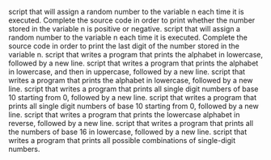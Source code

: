 script that will assign a random number to the variable n each time it is executed. Complete the source code in order to print whether the number stored in the variable n is positive or negative.
script that will assign a random number to the variable n each time it is executed. Complete the source code in order to print the last digit of the number stored in the variable n.
script that writes a program that prints the alphabet in lowercase, followed by a new line.
script that writes a program that prints the alphabet in lowercase, and then in uppercase, followed by a new line.
script that writes a program that prints the alphabet in lowercase, followed by a new line.
script that writes a program that prints all single digit numbers of base 10 starting from 0, followed by a new line.
script that writes a program that prints all single digit numbers of base 10 starting from 0, followed by a new line.
script that writes a program that prints the lowercase alphabet in reverse, followed by a new line.
script that writes a program that prints all the numbers of base 16 in lowercase, followed by a new line.
script that writes a program that prints all possible combinations of single-digit numbers.
